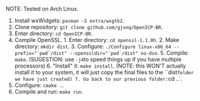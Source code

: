NOTE: Tested on Arch Linux.

  1. Install wxWidgets: `pacman -S extra/wxgtk2`.
  2. Clone repository: `git clone github.com/gjvnq/OpenICP-BR`.
  3. Enter directory: `cd OpenICP-BR`.
  4. Compile OpenSSL.
    1. Enter directory: `cd openssl-1.1.0h`.
    2. Make directory: `mkdir dist`.
    3. Configure: ``./Configure linux-x86_64 --prefix="`pwd`/dist" --openssldir="`pwd`/dist" no-dso``.
    5. Compile: `make`. (SUGESTION: use `-j4`to speed things up if you have multiple processors)
    6. "Install" it: `make install`. (NOTE: this WON'T actually install it to your system, it will just copy the final files to the ``dist` folder we have just created)
    7. Go back to our previous folder: `cd ..`.
  5. Configure: `cmake .`.
  6. Compile and run: `make run`.